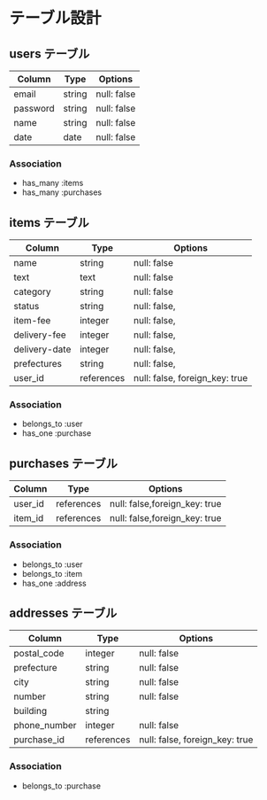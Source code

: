 # テーブル設計

## users テーブル

| Column     | Type   | Options     |
| ---------- | ------ | ----------- |
| email      | string | null: false |
| password   | string | null: false |
| name       | string | null: false |
| date       | date   | null: false |

### Association

- has_many :items
- has_many :purchases

## items テーブル

| Column        | Type       | Options                        |
| ----------    | ---------- | ----------------------------   |
| name          | string     | null: false                    |
| text          | text       | null: false                    |
| category      | string     | null: false                    |
| status        | string     | null: false,                   |
| item-fee      | integer    | null: false,                   |
| delivery-fee  | integer    | null: false,                   |
| delivery-date | integer    | null: false,                   |
| prefectures   | string     | null: false,                   |
| user_id       | references | null: false, foreign_key: true |


### Association

- belongs_to :user
- has_one    :purchase

## purchases テーブル

| Column   | Type       | Options                        |
| -------- | ---------- | ------------------------------ |
| user_id  | references | null: false,foreign_key: true  |
| item_id  | references | null: false,foreign_key: true  |

### Association

- belongs_to :user
- belongs_to :item
- has_one    :address


## addresses テーブル

| Column      | Type       | Options                        |
| --------    | ---------- | ------------------------------ |
| postal_code | integer    | null: false                    |
| prefecture  | string     | null: false                    |
| city        | string     | null: false                    |
| number      | string     | null: false                    |
| building    | string     |                                |
| phone_number| integer    | null: false                    |
| purchase_id | references | null: false, foreign_key: true |

### Association

- belongs_to :purchase